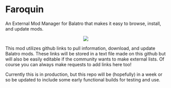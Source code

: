 # Faroquin
An External Mod Manager for Balatro that makes it easy to browse, install, and update mods.

<p align="center">
  <img src="https://i.imgur.com/GtxGLz0.png" />
</p>

This mod utilizes github links to pull information, download, and update Balatro mods. 
These links will be stored in a text file made on this github but will also be easily editable if the community wants to make external lists. Of course you can always make requests to add links here too!

Currently this is in production, but this repo will be (hopefully) in a week or so be updated to include some early functional builds for testing and use. 
